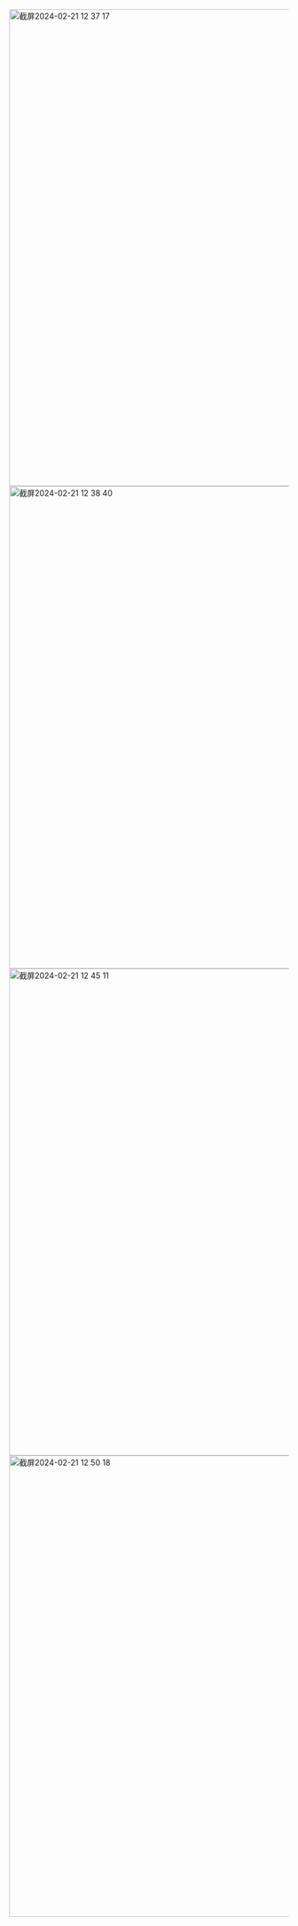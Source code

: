 <img width="859" alt="截屏2024-02-21 12 37 17" src="https://github.com/xkong-study/gucheng_algorithm/assets/100473178/66af35b5-9f9f-41e2-8728-df05b76d730d">

<img width="869" alt="截屏2024-02-21 12 38 40" src="https://github.com/xkong-study/gucheng_algorithm/assets/100473178/50e340d0-e7fd-4c27-8d4a-e656ddcd4d97">

<img width="877" alt="截屏2024-02-21 12 45 11" src="https://github.com/xkong-study/gucheng_algorithm/assets/100473178/8da3b611-c8b0-4377-ac42-48ee7225c412">

<img width="831" alt="截屏2024-02-21 12 50 18" src="https://github.com/xkong-study/gucheng_algorithm/assets/100473178/6a4b67b3-e23f-4e33-a890-0d1417f5c697">


